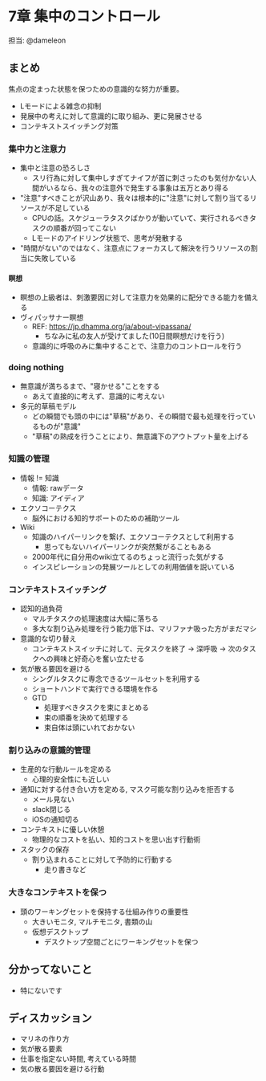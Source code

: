  # 7章 集中のコントロール

担当: @dameleon

## まとめ

焦点の定まった状態を保つための意識的な努力が重要。

- Lモードによる雑念の抑制
- 発展中の考えに対して意識的に取り組み、更に発展させる
- コンテキストスイッチング対策


### 集中力と注意力

- 集中と注意の恐ろしさ
    - スリ行為に対して集中しすぎてナイフが首に刺さったのも気付かない人間がいるなら、我々の注意外で発生する事象は五万とあり得る
- "注意"すべきことが沢山あり、我々は根本的に"注意"に対して割り当てるリソースが不足している
    - CPUの話。スケジューラタスクばかりが動いていて、実行されるべきタスクの順番が回ってこない
    - Lモードのアイドリング状態で、思考が発散する
- "時間がない"のではなく、注意点にフォーカスして解決を行うリソースの割当に失敗している

#### 瞑想

- 瞑想の上級者は、刺激要因に対して注意力を効果的に配分できる能力を備える
- ヴィパッサナー瞑想
    - REF: https://jp.dhamma.org/ja/about-vipassana/
        - ちなみに私の友人が受けてました(10日間瞑想だけを行う)
    - 意識的に呼吸のみに集中することで、注意力のコントロールを行う

### doing nothing

- 無意識が満ちるまで、"寝かせる"ことをする
    - あえて直接的に考えず、意識的に考えない
- 多元的草稿モデル
    - どの瞬間でも頭の中には"草稿"があり、その瞬間で最も処理を行っているものが"意識"
    - "草稿"の熟成を行うことにより、無意識下のアウトプット量を上げる

### 知識の管理

- 情報 != 知識
    - 情報: rawデータ
    - 知識: アイディア
- エクソコーテクス
    - 脳外における知的サポートのための補助ツール
- Wiki
    - 知識のハイパーリンクを繋げ、エクソコーテクスとして利用する
        - 思ってもないハイパーリンクが突然繋がることもある
    - 2000年代に自分用のwiki立てるのちょっと流行った気がする
    - インスピレーションの発展ツールとしての利用価値を説いている

### コンテキストスイッチング

- 認知的過負荷
    - マルチタスクの処理速度は大幅に落ちる
    - 多大な割り込み処理を行う能力低下は、マリファナ吸った方がまだマシ
- 意識的な切り替え
    - コンテキストスイッチに対して、元タスクを終了 -> 深呼吸 -> 次のタスクへの興味と好奇心を奮い立たせる
- 気が散る要因を避ける
    - シングルタスクに専念できるツールセットを利用する
    - ショートハンドで実行できる環境を作る
    - GTD 
        - 処理すべきタスクを束にまとめる
        - 束の順番を決めて処理する
        - 束自体は頭にいれておかない

### 割り込みの意識的管理

- 生産的な行動ルールを定める
    - 心理的安全性にも近しい
- 通知に対する付き合い方を定める, マスク可能な割り込みを拒否する 
    - メール見ない
    - slack閉じる
    - iOSの通知切る
- コンテキストに優しい休憩
    - 物理的なコストを払い、知的コストを思い出す行動術
- スタックの保存
    - 割り込まれることに対して予防的に行動する
        - 走り書きなど

### 大きなコンテキストを保つ

- 頭のワーキングセットを保持する仕組み作りの重要性
    - 大きいモニタ, マルチモニタ, 書類の山
    - 仮想デスクトップ
        - デスクトップ空間ごとにワーキングセットを保つ

## 分かってないこと

- 特にないです

## ディスカッション

- マリネの作り方
- 気が散る要素
- 仕事を指定ない時間, 考えている時間
- 気の散る要因を避ける行動
